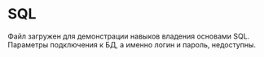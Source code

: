 # SQL
Файл загружен для демонстрации навыков владения основами SQL. Параметры подключения к БД, а именно логин и пароль, недоступны.
